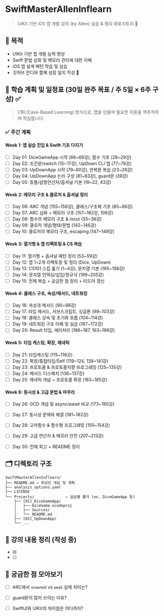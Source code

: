 # SwiftMasterAllenInflearn

> UIKit 기반 iOS 앱 개발 강의 (by Allen) 실습 & 정리 레포지토리 🎯

## 📌 목적
- UIKit 기반 앱 개발 능력 향상
- Swift 문법 심화 및 메모리 관리에 대한 이해
- iOS 앱 설계 패턴 학습 및 실습
- 깃허브 잔디와 함께 성장 일지 작성 🌱


## 📆 학습 계획 및 일정표 (30일 완주 목표 / 주 5일 × 6주 구성) ✅
> CBL(Case-Based Learning) 방식으로, 앱을 만들며 필요한 이론을 역추적하며 학습합니다.

### ✅ 주간 계획

#### Week 1: 앱 실습 진입 & Swift 기초 다지기
- [ ] Day 01: DiceGameApp 시작 (66\~69강), 함수 기초 (28\~29강)
- [ ] Day 02: 조건문/switch (15\~17강), UpDown CLI 앱 (77\~78강)
- [ ] Day 03: UpDownApp 시작 (79\~80강), 반복문 복습 (23\~26강)
- [ ] Day 04: UpDownApp 논리 구성 (81\~83강), guard문 (39강)
- [ ] Day 05: 튜플/삼항연산자/옵셔널 기본 (19\~22, 43강)

#### Week 2: 메모리 구조 & 클로저 & 옵셔널 정리
- [ ] Day 06: ARC 개념 (155\~156강), 클래스/구조체 기초 (85\~86강)
- [ ] Day 07: ARC 심화 + 메모리 구조 (157\~162강, 106강)
- [ ] Day 08: 함수의 메모리 구조 & inout (35\~38강)
- [ ] Day 09: 클로저 개념/형태/문법 (142\~146강)
- [ ] Day 10: 클로저의 메모리 구조, escaping (147\~149강)

#### Week 3: 열거형 & 앱 리팩토링 & CS 복습
- [ ] Day 11: 열거형 + 옵셔널 패턴 정리 (53\~59강)
- [ ] Day 12: 앱 1\~2개 리팩토링 및 정리 (Dice, UpDown)
- [ ] Day 13: CS101 스킵 훑기 (1\~4강), 문자열 기본 (195\~198강)
- [ ] Day 14: 문자열 인덱싱/삽입/정규식 (199\~205강)
- [ ] Day 15: 전체 복습 + 궁금한 점 정리 + 리드미 갱신

#### Week 4: 클래스 구조, 속성/메서드, 네트워킹
- [ ] Day 16: 속성과 메서드 (90\~98강)
- [ ] Day 17: 타입 메서드, 서브스크립트, 싱글톤 (99\~103강)
- [ ] Day 18: 클래스 상속 및 초기화 흐름 (104\~114강)
- [ ] Day 19: 네트워킹 구조 이해 및 실습 (167\~172강)
- [ ] Day 20: Result 타입, 에러처리 (186\~187, 163\~166강)

#### Week 5: 타입 캐스팅, 확장, 제네릭
- [ ] Day 21: 타입캐스팅 (115\~118강)
- [ ] Day 22: 확장/중첩타입/Self (119\~124, 138\~141강)
- [ ] Day 23: 프로토콜 & 프로토콜지향 프로그래밍 (125\~135강)
- [ ] Day 24: 메서드 디스패치 (136\~137강)
- [ ] Day 25: 제네릭 개념 + 프로토콜 확장 (183\~185강)

#### Week 6: 동시성 & 고급 문법 & 마무리
- [ ] Day 26: GCD 개념 및 async/await 비교 (173\~180강)
- [ ] Day 27: 동시성 문제와 해결 (181\~182강)
- [ ] Day 28: 고차함수 & 함수형 프로그래밍 (150\~154강)
- [ ] Day 29: 고급 연산자 & 메모리 안전 (207\~213강)
- [ ] Day 30: 전체 회고 + README 정리


## 🗂️ 디렉토리 구조
```
SwiftMasterAllenInflearn/
├── README.md ← 최상단 개요 및 계획
├── analysis_options.yaml
├── LICENSE
└── Projects/              ← 실습별 폴더 (ex. DiceGameApp 등)
    ├── [01]_DiceGameApp/
    │   ├── DiceGame.xcodeproj
    │   ├── Sources/
    │   └── README.md
    ├── [02]_UpDownApp/
    └── ...
```


## 📘 강의 내용 정리 (작성 중)
- [x] 
- [ ]


## 💭 궁금한 점 모아보기
- [ ] ARC에서 `unowned` vs `weak` 실제 차이는?
- [ ] guard문이 많이 쓰이는 이유?
- [ ] SwiftUI와 UIKit의 차이점은 어디까지?

